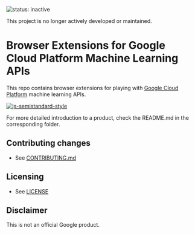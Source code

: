![status: inactive](https://img.shields.io/badge/status-inactive-red.svg)

This project is no longer actively developed or maintained.

# Browser Extensions for Google Cloud Platform Machine Learning APIs

This repo contains browser extensions for playing with [Google Cloud
Platform](https://cloud.google.com/) machine learning APIs.

[![js-semistandard-style](https://img.shields.io/badge/code%20style-semistandard-brightgreen.svg?style=flat-square)](https://github.com/Flet/semistandard)

For more detailed introduction to a product, check the README.md in the
corresponding folder.

## Contributing changes

* See [CONTRIBUTING.md](CONTRIBUTING.md)

## Licensing

* See [LICENSE](LICENSE)

## Disclaimer

This is not an official Google product.
